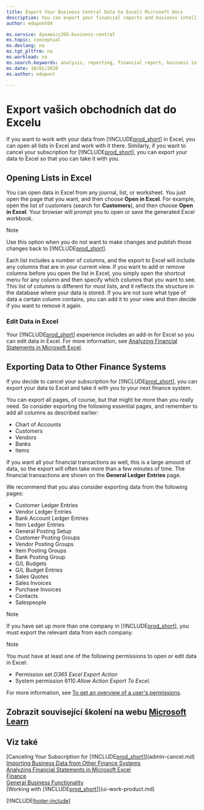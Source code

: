 ```yaml
---
title: Export Your Business Central Data to Excel| Microsoft Docs
description: You can export your financial reports and business intelligence data from Business Central  to Excel, or open your data in Excel.
author: edupont04

ms.service: dynamics365-business-central
ms.topic: conceptual
ms.devlang: na
ms.tgt_pltfrm: na
ms.workload: na
ms.search.keywords: analysis, reporting, financial report, business intelligence, BI, Excel
ms.date: 10/01/2020
ms.author: edupont

---
```

# Export vašich obchodních dat do Excelu
If you want to work with your data from [!INCLUDE[prod_short](includes/prod_short.md)] in Excel, you can open all lists in Excel and work with it there. Similarly, if you want to cancel your subscription for [!INCLUDE[prod_short](includes/prod_short.md)], you can export your data to Excel so that you can take it with you.

## Opening Lists in Excel
You can open data in Excel from any journal, list, or worksheet. You just open the page that you want, and then choose **Open in Excel**. For example, open the list of customers (search for **Customers**), and then choose **Open in Excel**. Your browser will prompt you to open or save the generated Excel workbook.

> [!NOTE]
> Use this option when you do not want to make changes and publish those changes back to [!INCLUDE[prod_short](includes/prod_short.md)].

Each list includes a number of columns, and the export to Excel will include any columns that are in your current view. If you want to add or remove columns before you open the list in Excel, you simply open the shortcut menu for any column and then specify which columns that you want to see. This list of columns is different for most lists, and it reflects the structure in the database where your data is stored. If you are not sure what type of data a certain column contains, you can add it to your view and then decide if you want to remove it again.

### Edit Data in Excel
Your [!INCLUDE[prod_short](includes/prod_short.md)] experience includes an add-in for Excel so you can edit data in Excel. For more information, see [Analyzing Financial Statements in Microsoft Excel](finance-analyze-excel.md).

## Exporting Data to Other Finance Systems
If you decide to cancel your subscription for [!INCLUDE[prod_short](includes/prod_short.md)], you can export your data to Excel and take it with you to your next finance system.

You can export all pages, of course, but that might be more than you really need. So consider exporting the following essential pages, and remember to add all columns as described earlier:

* Chart of Accounts
* Customers
* Vendors
* Banks
* Items

If you want all your financial transactions as well, this is a large amount of data, so the export will often take more than a few minutes of time. The financial transactions are shown on the **General Ledger Entries** page.

We recommend that you also consider exporting data from the following pages:

* Customer Ledger Entries
* Vendor Ledger Entries
* Bank Account Ledger Entries
* Item Ledger Entries
* General Posting Setup
* Customer Posting Groups
* Vendor Posting Groups
* Item Posting Groups
* Bank Posting Group
* G/L Budgets
* G/L Budget Entries
* Sales Quotes
* Sales Invoices
* Purchase Invoices
* Contacts
* Salespeople

> [!NOTE]  
> If you have set up more than one company in [!INCLUDE[prod_short](includes/prod_short.md)], you must export the relevant data from each company.

> [!NOTE]
> You must have at least one of the following permissions to open or edit data in Excel:
> - Permission set *D365 Excel Export Action*
> - System permission 6110 *Allow Action Export To Excel*.

For more information, see [To get an overview of a user's permissions](ui-define-granular-permissions.md#to-get-an-overview-of-a-users-permissions).

## Zobrazit související školení na webu [Microsoft Learn](/learn/modules/configure-powerbi-excel-dynamics-365-business-central/index)

## Viz také
[Canceling Your Subscription for [!INCLUDE[prod_short](includes/prod_short.md)]](admin-cancel.md)  
[Importing Business Data from Other Finance Systems](across-import-data-configuration-packages.md)  
[Analyzing Financial Statements in Microsoft Excel](finance-analyze-excel.md)  
[Finance](finance.md)  
[General Business Functionality](ui-across-business-areas.md)  
[Working with [!INCLUDE[prod_short](includes/prod_short.md)]](ui-work-product.md)


[!INCLUDE[footer-include](includes/footer-banner.md)]